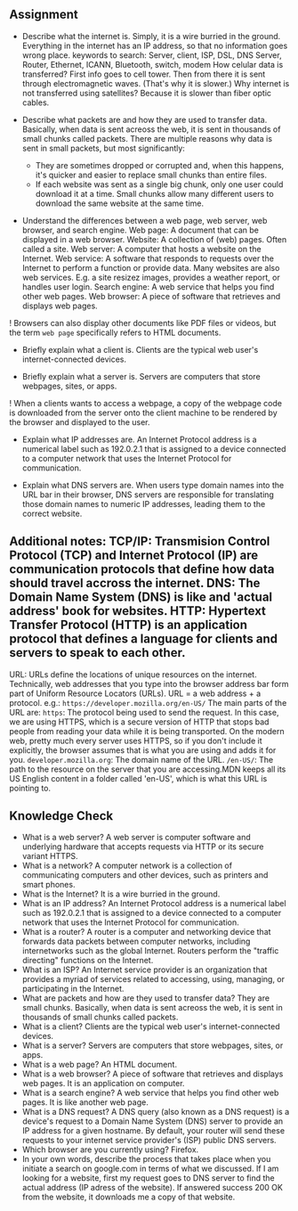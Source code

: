 ## Assignment
- Describe what the internet is.
Simply, it is a wire burried in the ground. Everything in the internet has an IP address, so that no information goes wrong place.
keywords to search: Server, client, ISP, DSL, DNS Server, Router, Ethernet, ICANN, Bluetooth, switch, modem
How celular data is transferred?
  First info goes to cell tower. Then from there it is sent through electromagnetic waves. (That's why it is slower.)
Why internet is not transferred using satellites?
  Because it is slower than fiber optic cables.

- Describe what packets are and how they are used to transfer data.
Basically, when data is sent acreoss the web, it is sent in thousands of small chunks called packets. There are multiple reasons why data is sent in small packets, but most significantly:
  - They are sometimes dropped or corrupted and, when this happens, it's quicker and easier to replace small chunks than entire files.
  - If each website was sent as a single big chunk, only one user could download it at a time. Small chunks allow many different users to download the same website at the same time.

- Understand the differences between a web page, web server, web browser, and search engine.
Web page: A document that can be displayed in a web browser.
Website: A collection of (web) pages. Often called a site.
Web server: A computer that hosts a website on the Internet.
Web service: A software that responds to requests over the Internet to perform a function or provide data. Many websites are also web services. E.g. a site resizez images, provides a weather report, or handles user login.
Search engine: A web service that helps you find other web pages.
Web browser: A piece of software that retrieves and displays web pages.

! Browsers can also display other documents like PDF files or videos, but the term `web page` specifically refers to HTML documents.

- Briefly explain what a client is.
Clients are the typical web user's internet-connected devices.

- Briefly explain what a server is.
Servers are computers that store webpages, sites, or apps.

! When a clients wants to access a webpage, a copy of the webpage code is downloaded from the server onto the client machine to be rendered by the browser and displayed to the user.

- Explain what IP addresses are.
An Internet Protocol address is a numerical label such as 192.0.2.1 that is assigned to a device connected to a computer network that uses the Internet Protocol for communication.

- Explain what DNS servers are.
When users type domain names into the URL bar in their browser, DNS servers are responsible for translating those domain names to numeric IP addresses, leading them to the correct website.

Additional notes:
TCP/IP: Transmision Control Protocol (TCP) and Internet Protocol (IP) are communication protocols that define how data should travel accross the internet.
DNS: The Domain Name System (DNS) is like and 'actual address' book for websites.
HTTP: Hypertext Transfer Protocol (HTTP) is an application protocol that defines a language for clients and servers to speak to each other.
---
URL: URLs define the locations of unique resources on the internet. Technically, web addresses that you type into the browser address bar form part of Uniform Resource Locators (URLs). URL = a web address + a protocol.
e.g.:
`https://developer.mozilla.org/en-US/`
The main parts of the URL are:
`https`: The protocol being used to send the request. In this case, we are using HTTPS, which is a secure version of HTTP that stops bad people from reading your data while it is being transported. On the modern web, pretty much every server uses HTTPS, so if you don't include it explicitly, the browser assumes that is what you are using and adds it for you.
`developer.mozilla.org`: The domain name of the URL.
`/en-US/`: The path to the resource on the server that you are accessing.MDN keeps all its US English content in a folder called 'en-US', which is what this URL is pointing to.

## Knowledge Check
- What is a web server?
A web server is computer software and underlying hardware that accepts requests via HTTP or its secure variant HTTPS.
- What is a network?
A computer network is a collection of communicating computers and other devices, such as printers and smart phones.
- What is the Internet?
It is a wire burried in the ground.
- What is an IP address?
An Internet Protocol address is a numerical label such as 192.0.2.1 that is assigned to a device connected to a computer network that uses the Internet Protocol for communication.
- What is a router?
A router is a computer and networking device that forwards data packets between computer networks, including internetworks such as the global Internet. Routers perform the "traffic directing" functions on the Internet.
- What is an ISP?
An Internet service provider is an organization that provides a myriad of services related to accessing, using, managing, or participating in the Internet.
- What are packets and how are they used to transfer data?
They are small chunks. Basically, when data is sent acreoss the web, it is sent in thousands of small chunks called packets.
- What is a client?
Clients are the typical web user's internet-connected devices.
- What is a server?
Servers are computers that store webpages, sites, or apps.
- What is a web page?
An HTML document.
- What is a web browser?
A piece of software that retrieves and displays web pages. It is an application on computer.
- What is a search engine?
A web service that helps you find other web pages. It is like another web page.
- What is a DNS request?
A DNS query (also known as a DNS request) is a device's request to a Domain Name System (DNS) server to provide an IP address for a given hostname. By default, your router will send these requests to your internet service provider's (ISP) public DNS servers.
- Which browser are you currently using?
Firefox.
- In your own words, describe the process that takes place when you initiate a search on google.com in terms of what we discussed.
If I am looking for a website, first my request goes to DNS server to find the actual address (IP adress of the website). If answered success 200 OK from the website, it downloads me a copy of that website.
